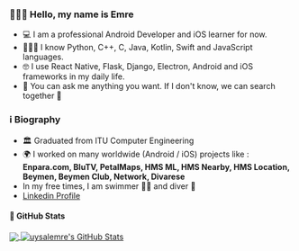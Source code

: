 ### 🧑🏻‍💻 Hello, my name is Emre

- 💻 I am a professional Android Developer and iOS learner for now. 
- 💁🏻‍♂️ I know Python, C++, C, Java, Kotlin, Swift and JavaScript languages.
- 🤓 I use React Native, Flask, Django, Electron, Android and iOS frameworks in my daily life.
- 💬 You can ask me anything you want. If I don't know, we can search together 👀

### ℹ️ Biography 

- 🏛 Graduated from ITU Computer Engineering
- 🌍 I worked on many worldwide (Android / iOS) projects like : **Enpara.com, BluTV, PetalMaps, HMS ML, HMS Nearby, HMS Location, Beymen, Beymen Club, Network, Divarese**
- In my free times, I am swimmer 🏊‍♀️ and diver 🤿 
- [Linkedin Profile](https://www.linkedin.com/in/emreuysal34/)

#### 📝 GitHub Stats

<a href="https://github.com/uysalemre/uysalemre">
  <img align="center" src="https://github-readme-stats.vercel.app/api/top-langs/?username=uysalemre&title_color=ffffff&text_color=c9cacc&icon_color=E67E22&bg_color=212121&langs_count=3" />
</a>
<a href="https://github.com/uysalemre/uysalemre">
  <img align="center" src="https://github-readme-stats.vercel.app/api?username=uysalemre&show_icons=true&line_height=27&count_private=true&title_color=ffffff&text_color=c9cacc&icon_color=E67E22&bg_color=212121" alt="uysalemre's GitHub Stats" />
</a>

